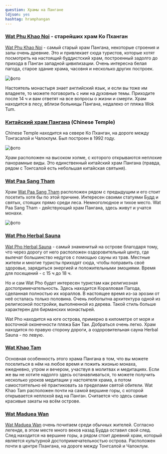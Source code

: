 ```yaml
---
question: Храмы на Пангане
ldjson: yes
hashtag: hramphangan
---
```


### [Wat Phu Khao Noi](https://maps.app.goo.gl/1zWm7THUh7PDufMj6) - старейших храм Ко Пханган

[Wat Phu Khao Noi](https://maps.app.goo.gl/1zWm7THUh7PDufMj6) - самый старый храм Пангана, некоторые строения и залы очень древние. Это и привлекает сюда туристов, которые хотят посмотреть на настоящий буддистский храм, построенный задолго до прихода в Панган западной цивилизации.  Очень интересна белая пагода, старое здание храма, часовня и несколько других построек.

![фото](https://panganfaq.ru/assets/WatPhuKhaoNoi.jpg)

Настоятель монастыря знает английский язык, и если вы тоже им владеете, то можете поговорить с ним на духовные темы. Приходите после 14 ч и вам ответят на все вопросы о жизни и смерти. Храм находится в лесу, вблизи больницы Пангана, недалеко от пляжа Wok Tum.

### [Китайский храм Пангана](https://maps.app.goo.gl/aJBviZ7S5zkbAcZPA) (Chinese Temple)

Chinese Temple находится на севере Ко Пханган, на дороге между Тонгасалой и Чалоклум. Был построен в 1992 году.

![фото](https://panganfaq.ru/assets/ChineseTemple.jpg)

Храм расположен на высоком холме, с которого открываются неплохие панорамные виды. Это единственный китайский храм Пангана (правда, рядом с Тонгсалой есть небольшая китайская святыня).

### [Wat Paa Sang Tham](https://maps.app.goo.gl/NtLXGtpiFSfHBnR56)

Храм [Wat Paa Sang Tham](https://maps.app.goo.gl/NtLXGtpiFSfHBnR56) расположен рядом с предыдущим и его стоит посетить хотя бы по этой причине. Интересен своими статуями Будд и святых, стоящих прямо среди леса. Немноголюдное и тихое место. Wat Paa Sang Tham - действующий храм Пангана, здесь живут и учатся монахи.

![фото](https://panganfaq.ru/assets/WatPaaSangTham.jpg)

### [Wat Pho Herbal Sauna](https://maps.app.goo.gl/LxbwzBSWJXgXimSx7)

[Wat Pho Herbal Sauna](https://maps.app.goo.gl/LxbwzBSWJXgXimSx7) - самый знаменитый на острове благодаря тому, что через дорогу от него расположен оздоровительный центр, где вылечат большинство недугов с помощью сауны из трав. Местные жители и многие туристы приходят сюда, чтобы поправить своё здоровье, зарядиться энергией и положительными эмоциями. Время для посещений - с 15 ч до 18 ч.

Но и сам Wat Pho будет интересен туристам как религиозная достопримечательность. Здесь находится Коралловая Пагода, сделанная полностью их кораллов. В настоящее время из-за эрозии от неё осталась только половина. Очень любопытна архитектура одной из религиозной постройки, выполненной из дерева. Такой стиль больше характерен для бирманских монастырей.

Wat Pho находится на юге острова, примерно в километре от моря и восточной оконечности пляжа Бан Таи. Добраться очень легко. Храм находится по правую сторону дороги, а оздоровительная сауна Herbal Sauna - по левую.

### [Wat Khao Tam](https://maps.app.goo.gl/r6ckyK766GRfT6no8)

Основная особенность этого храма Пангана в том, что вы можете поселиться в нём на любое время и пожить жизнью монаха, ежедневно, утром и вечером, участвуя в молитвах и медитациях. Если же вы не хотите надолго здесь останавливаться, то можете получить несколько уроков медитации у настоятеля храма, а потом самостоятельно её практиковать за пределами святой обители. Wat Khao Tam расположен почти на самой вершине горы, с которой открывается неплохой вид на Панган. Считается что здесь самые красивые закаты на всём острове.

### [Wat Maduea Wan](https://maps.app.goo.gl/39eRnD2EeMbeFmBk8)

[Wat Maduea Wan](https://maps.app.goo.gl/39eRnD2EeMbeFmBk8) очень почитаем среди обычных жителей. Согласно легенде, в этом месте много веков назад Будда оставил свой след. След находится на вершине горы, а рядом стоит древний храм, который является культурной достопримечательностью острова. Расположен почти в центре Пхангана, на дороге между Тонгсалой и Чалоклум.
